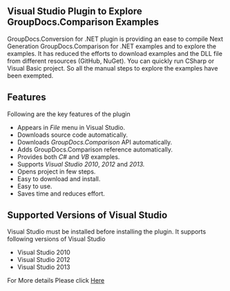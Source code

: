 ## Visual Studio Plugin to Explore GroupDocs.Comparison Examples

GroupDocs.Conversion for .NET plugin is providing an ease to compile Next Generation GroupDocs.Comparison for .NET  examples and to explore the examples. It has reduced the efforts to download examples and the DLL file from different resources (GitHub, NuGet). You can quickly run CSharp or Visual Basic project. So all the manual steps to explore the examples have been exempted.

## Features

Following are the key features of the plugin

+ Appears in *File* menu in Visual Studio.
+ Downloads source code automatically.
+ Downloads *GroupDocs.Comparison* API automatically.
+ Adds GroupDocs.Comparison reference automatically.
+ Provides both *C#* and *VB* examples.
+ Supports *Visual Studio 2010*, *2012* and *2013.*
+ Opens project in few steps.
+ Easy to download and install.
+ Easy to use.
+ Saves time and reduces effort.


## Supported Versions of Visual Studio

Visual Studio must be installed before installing the plugin. It supports following versions of Visual Studio
+ Visual Studio 2010
+ Visual Studio 2012
+ Visual Studio 2013

For More details Please click [Here](http://www.groupdocs.com/docs/display/comparisonnet/Visual+Studio+Plugin+to+Explore+GroupDocs.Comparison+Examples)
